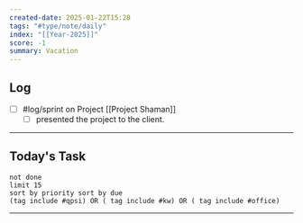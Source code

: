 ```yaml
---
created-date: 2025-01-22T15:28
tags: "#type/note/daily"
index: "[[Year-2025]]"
score: -1
summary: Vacation
---
```


## Log
- [ ] #log/sprint on Project [[Project Shaman]]
	- [ ] presented the project to the client.

---

## Today's Task

```tasks
not done
limit 15
sort by priority sort by due
(tag include #qpsi) OR ( tag include #kw) OR ( tag include #office)
```
---
